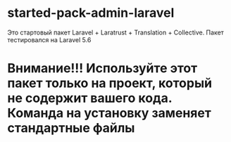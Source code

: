 # started-pack-admin-laravel
Это стартовый пакет Laravel + Laratrust + Translation + Collective. Пакет тестировался на Laravel 5.6

# Внимание!!! Используйте этот пакет только на проект, который не содержит вашего кода. Команда на установку заменяет стандартные файлы
